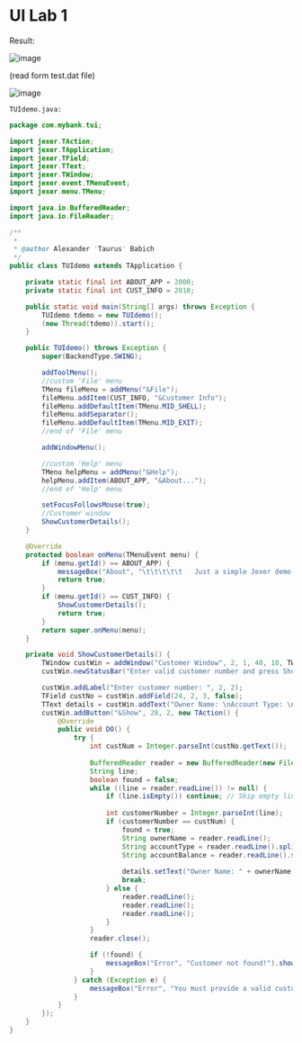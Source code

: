 # UI Lab 1
Result:

![image](https://github.com/ppc-ntu-khpi/tui-ieni-nei/assets/113203792/d615fc0d-e7ec-44e3-908f-30ad3e101ac3)

(read form test.dat file)

![image](https://github.com/ppc-ntu-khpi/tui-ieni-nei/assets/113203792/1a674500-982d-4a02-bb88-97914d26f297)

```TUIdemo.java:```
```java
package com.mybank.tui;

import jexer.TAction;
import jexer.TApplication;
import jexer.TField;
import jexer.TText;
import jexer.TWindow;
import jexer.event.TMenuEvent;
import jexer.menu.TMenu;

import java.io.BufferedReader;
import java.io.FileReader;

/**
 *
 * @author Alexander 'Taurus' Babich
 */
public class TUIdemo extends TApplication {

    private static final int ABOUT_APP = 2000;
    private static final int CUST_INFO = 2010;

    public static void main(String[] args) throws Exception {
        TUIdemo tdemo = new TUIdemo();
        (new Thread(tdemo)).start();
    }

    public TUIdemo() throws Exception {
        super(BackendType.SWING);

        addToolMenu();
        //custom 'File' menu
        TMenu fileMenu = addMenu("&File");
        fileMenu.addItem(CUST_INFO, "&Customer Info");
        fileMenu.addDefaultItem(TMenu.MID_SHELL);
        fileMenu.addSeparator();
        fileMenu.addDefaultItem(TMenu.MID_EXIT);
        //end of 'File' menu

        addWindowMenu();

        //custom 'Help' menu
        TMenu helpMenu = addMenu("&Help");
        helpMenu.addItem(ABOUT_APP, "&About...");
        //end of 'Help' menu

        setFocusFollowsMouse(true);
        //Customer window
        ShowCustomerDetails();
    }

    @Override
    protected boolean onMenu(TMenuEvent menu) {
        if (menu.getId() == ABOUT_APP) {
            messageBox("About", "\t\t\t\t\t   Just a simple Jexer demo.\n\nCopyright \u00A9 2019 Alexander \'Taurus\' Babich").show();
            return true;
        }
        if (menu.getId() == CUST_INFO) {
            ShowCustomerDetails();
            return true;
        }
        return super.onMenu(menu);
    }

    private void ShowCustomerDetails() {
        TWindow custWin = addWindow("Customer Window", 2, 1, 40, 10, TWindow.NOZOOMBOX);
        custWin.newStatusBar("Enter valid customer number and press Show...");

        custWin.addLabel("Enter customer number: ", 2, 2);
        TField custNo = custWin.addField(24, 2, 3, false);
        TText details = custWin.addText("Owner Name: \nAccount Type: \nAccount Balance: ", 2, 4, 38, 8);
        custWin.addButton("&Show", 28, 2, new TAction() {
            @Override
            public void DO() {
                try {
                    int custNum = Integer.parseInt(custNo.getText());
                    
                    BufferedReader reader = new BufferedReader(new FileReader("test.dat"));
                    String line;
                    boolean found = false;
                    while ((line = reader.readLine()) != null) {
                        if (line.isEmpty()) continue; // Skip empty lines
                        
                        int customerNumber = Integer.parseInt(line);
                        if (customerNumber == custNum) {
                            found = true;
                            String ownerName = reader.readLine();
                            String accountType = reader.readLine().split("\\s+")[0];
                            String accountBalance = reader.readLine().split("\\s+")[1];
                            
                            details.setText("Owner Name: " + ownerName + "\nAccount Type: '" + accountType + "'\nAccount Balance: $" + accountBalance);
                            break;
                        } else {
                            reader.readLine();
                            reader.readLine();
                            reader.readLine();
                        }
                    }
                    reader.close();

                    if (!found) {
                        messageBox("Error", "Customer not found!").show();
                    }
                } catch (Exception e) {
                    messageBox("Error", "You must provide a valid customer number!").show();
                }
            }
        });
    }
}

```
